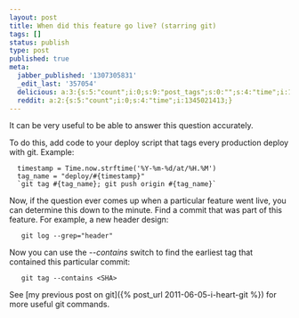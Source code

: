 ```yaml
---
layout: post
title: When did this feature go live? (starring git)
tags: []
status: publish
type: post
published: true
meta:
  jabber_published: '1307305831'
  _edit_last: '357054'
  delicious: a:3:{s:5:"count";i:0;s:9:"post_tags";s:0:"";s:4:"time";i:1345019742;}
  reddit: a:2:{s:5:"count";i:0;s:4:"time";i:1345021413;}
---
```

It can be very useful to be able to answer this question accurately.

To do this, add code to your deploy script that tags every production deploy with git. Example:

```
  timestamp = Time.now.strftime('%Y-%m-%d/at/%H.%M')
  tag_name = "deploy/#{timestamp}"
  `git tag #{tag_name}; git push origin #{tag_name}`
```

Now, if the question ever comes up when a particular feature went live, you can determine this down to the minute. Find a commit that was part of this feature. For example, a new header design:

```
   git log --grep="header"
```

Now you can use the *--contains* switch to find the earliest tag that contained this particular commit: 

```
   git tag --contains <SHA>
```

See [my previous post on git]({% post_url 2011-06-05-i-heart-git %}) for more useful git commands.
